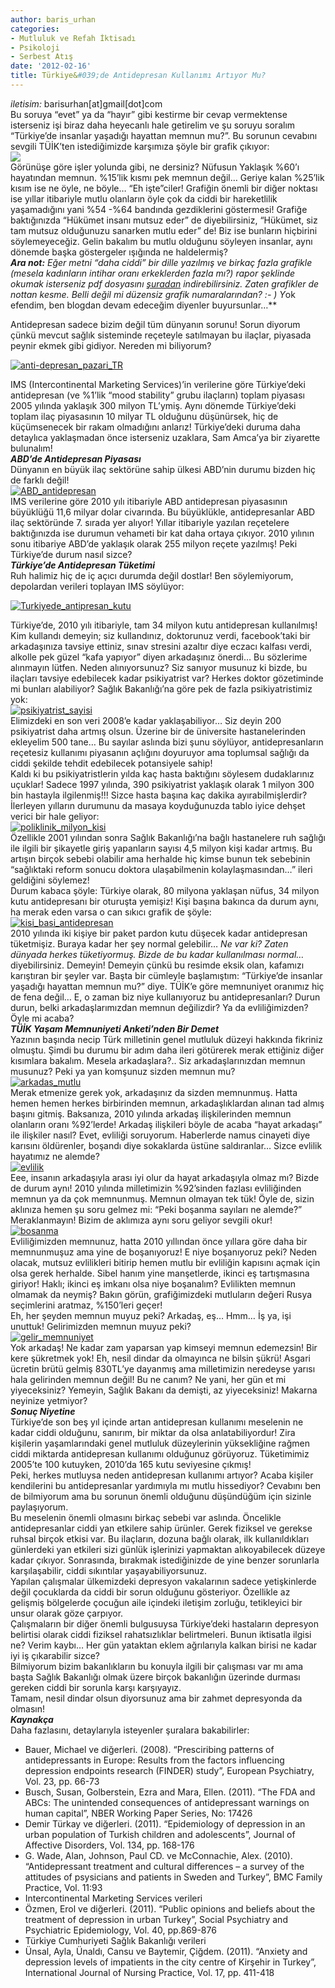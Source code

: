 ```yaml
---
author: baris_urhan
categories:
- Mutluluk ve Refah İktisadı
- Psikoloji
- Serbest Atış
date: '2012-02-16'
title: Türkiye&#039;de Antidepresan Kullanımı Artıyor Mu?
---
```


*iletisim:* barisurhan\[at\]gmail\[dot\]com  
Bu soruya “evet” ya da “hayır” gibi kestirme bir cevap vermektense isterseniz işi biraz daha heyecanlı hale getirelim ve şu soruyu soralım “Türkiye’de insanlar yaşadığı hayattan memnun mu?”. Bu sorunun cevabını sevgili TÜİK’ten istediğimizde karşımıza şöyle bir grafik çıkıyor:  
[![](../../../../../uploads/2012/02/mutluluk.jpg)](https://iktisadiyat.com/wp-content/uploads/2012/02/mutluluk.jpg)  
Görünüşe göre işler yolunda gibi, ne dersiniz? Nüfusun Yaklaşık %60’ı hayatından memnun. %15’lik kısmı pek memnun değil… Geriye kalan %25’lik kısım ise ne öyle, ne böyle… “Eh işte”ciler! Grafiğin önemli bir diğer noktası ise yıllar itibariyle mutlu olanların öyle çok da ciddi bir hareketlilik yaşamadığını yani %54 -%64 bandında gezdiklerini göstermesi! Grafiğe baktığınızda “Hükümet insanı mutsuz eder” de diyebilirsiniz, “Hükümet, siz tam mutsuz olduğunuzu sanarken mutlu eder” de! Biz ise bunların hiçbirini söylemeyeceğiz. Gelin bakalım bu mutlu olduğunu söyleyen insanlar, aynı dönemde başka göstergeler ışığında ne haldelermiş?  
***Ara not:** Eğer metni “daha ciddi” bir dille yazılmış ve birkaç fazla grafikle (mesela kadınların intihar oranı erkeklerden fazla mı?) rapor şeklinde okumak isterseniz pdf dosyasını [şuradan](https://iktisadiyat.com/wp-content/uploads/2012/02/U_Baris_Urhan-TRde_Antidepresan_Kullanimi_2012.pdf) indirebilirsiniz. Zaten grafikler de nottan kesme. Belli değil mi düzensiz grafik numaralarından? :- ) Y*ok efendim, ben blogdan devam edeceğim diyenler buyursunlar…**  
  
Antidepresan sadece bizim değil tüm dünyanın sorunu! Sorun diyorum çünkü mevcut sağlık sisteminde reçeteyle satılmayan bu ilaçlar, piyasada peynir ekmek gibi gidiyor. Nereden mi biliyorum?

[![](../../../../../uploads/2012/02/anti-depresan_pazari_TR.jpg "anti-depresan_pazari_TR")](https://iktisadiyat.com/wp-content/uploads/2012/02/anti-depresan_pazari_TR.jpg)

IMS (Intercontinental Marketing Services)’in verilerine göre Türkiye’deki antidepresan (ve %1’lik “mood stability” grubu ilaçların) toplam piyasası 2005 yılında yaklaşık 300 milyon TL’ymiş. Aynı dönemde Türkiye’deki toplam ilaç piyasasının 10 milyar TL olduğunu düşünürsek, hiç de küçümsenecek bir rakam olmadığını anlarız! Türkiye’deki duruma daha detaylıca yaklaşmadan önce isterseniz uzaklara, Sam Amca’ya bir ziyarette bulunalım!  
***ABD’de Antidepresan Piyasası***  
Dünyanın en büyük ilaç sektörüne sahip ülkesi ABD’nin durumu bizden hiç de farklı değil!  
[![](../../../../../uploads/2012/02/ABD_antidepresan.jpg "ABD_antidepresan")](https://iktisadiyat.com/wp-content/uploads/2012/02/ABD_antidepresan.jpg)  
IMS verilerine göre 2010 yılı itibariyle ABD antidepresan piyasasının büyüklüğü 11,6 milyar dolar civarında. Bu büyüklükle, antidepresanlar ABD ilaç sektöründe 7. sırada yer alıyor! Yıllar itibariyle yazılan reçetelere baktığınızda ise durumun vehameti bir kat daha ortaya çıkıyor. 2010 yılının sonu itibariye ABD’de yaklaşık olarak 255 milyon reçete yazılmış! Peki Türkiye’de durum nasıl sizce?  
***Türkiye’de Antidepresan Tüketimi***  
Ruh halimiz hiç de iç açıcı durumda değil dostlar! Ben söylemiyorum, depolardan verileri toplayan IMS söylüyor:

[![](../../../../../uploads/2012/02/Turkiyede_antipresan_kutu.jpg "Turkiyede_antipresan_kutu")](https://iktisadiyat.com/wp-content/uploads/2012/02/Turkiyede_antipresan_kutu.jpg)

Türkiye’de, 2010 yılı itibariyle, tam 34 milyon kutu antidepresan kullanılmış! Kim kullandı demeyin; siz kullandınız, doktorunuz verdi, facebook’taki bir arkadaşınıza tavsiye ettiniz, sınav stresini azaltır diye eczacı kalfası verdi, alkolle pek güzel “kafa yapıyor” diyen arkadaşınız önerdi… Bu sözlerime alınmayın lütfen. Neden alınıyorsunuz? Siz sanıyor musunuz ki bizde, bu ilaçları tavsiye edebilecek kadar psikiyatrist var? Herkes doktor gözetiminde mi bunları alabiliyor? Sağlık Bakanlığı’na göre pek de fazla psikiyatristimiz yok:  
[![](../../../../../uploads/2012/02/psikiyatrist_sayisi.jpg "psikiyatrist_sayisi")](https://iktisadiyat.com/wp-content/uploads/2012/02/psikiyatrist_sayisi.jpg)  
Elimizdeki en son veri 2008’e kadar yaklaşabiliyor… Siz deyin 200 psikiyatrist daha artmış olsun. Üzerine bir de üniversite hastanelerinden ekleyelim 500 tane… Bu sayılar aslında bizi şunu söylüyor, antidepresanların reçetesiz kullanımı piyasanın açlığını doyuruyor ama toplumsal sağlığı da ciddi şekilde tehdit edebilecek potansiyele sahip!  
Kaldı ki bu psikiyatristlerin yılda kaç hasta baktığını söylesem dudaklarınız uçuklar! Sadece 1997 yılında, 390 psikiyatrist yaklaşık olarak 1 milyon 300 bin hastayla ilgilenmiş!!! Sizce hasta başına kaç dakika ayırabilmişlerdir? İlerleyen yılların durumunu da masaya koyduğunuzda tablo iyice dehşet verici bir hale geliyor:  
[![](../../../../../uploads/2012/02/poliklinik_milyon_kisi.jpg "poliklinik_milyon_kisi")](https://iktisadiyat.com/wp-content/uploads/2012/02/poliklinik_milyon_kisi.jpg)  
Özellikle 2001 yılından sonra Sağlık Bakanlığı’na bağlı hastanelere ruh sağlığı ile ilgili bir şikayetle giriş yapanların sayısı 4,5 milyon kişi kadar artmış. Bu artışın birçok sebebi olabilir ama herhalde hiç kimse bunun tek sebebinin “sağlıktaki reform sonucu doktora ulaşabilmenin kolaylaşmasından…” ileri geldiğini söylemez!  
Durum kabaca şöyle: Türkiye olarak, 80 milyona yaklaşan nüfus, 34 milyon kutu antidepresanı bir oturuşta yemişiz! Kişi başına bakınca da durum aynı, ha merak eden varsa o can sıkıcı grafik de şöyle:  
[![](../../../../../uploads/2012/02/kisi_basi_antidepresan.jpg "kisi_basi_antidepresan")](https://iktisadiyat.com/wp-content/uploads/2012/02/kisi_basi_antidepresan.jpg)  
2010 yılında iki kişiye bir paket pardon kutu düşecek kadar antidepresan tüketmişiz. Buraya kadar her şey normal gelebilir… *Ne var ki? Zaten dünyada herkes tüketiyormuş. Bizde de bu kadar kullanılması normal…* diyebilirsiniz. Demeyin! Demeyin çünkü bu resimde eksik olan, kafamızı karıştıran bir şeyler var. Başta bir cümleyle başlamıştım: “Türkiye’de insanlar yaşadığı hayattan memnun mu?” diye. TÜİK’e göre memnuniyet oranımız hiç de fena değil… E, o zaman biz niye kullanıyoruz bu antidepresanları? Durun durun, belki arkadaşlarımızdan memnun değilizdir? Ya da evliliğimizden? Öyle mi acaba?  
***TÜİK Yaşam Memnuniyeti Anketi’nden Bir Demet***  
Yazının başında necip Türk milletinin genel mutluluk düzeyi hakkında fikriniz olmuştu. Şimdi bu durumu bir adım daha ileri götürerek merak ettiğiniz diğer kısımlara bakalım. Mesela arkadaşlara?.. Siz arkadaşlarınızdan memnun musunuz? Peki ya yan komşunuz sizden memnun mu?  
[![](../../../../../uploads/2012/02/arkadas_mutlu.jpg "arkadas_mutlu")](https://iktisadiyat.com/wp-content/uploads/2012/02/arkadas_mutlu.jpg)  
Merak etmenize gerek yok, arkadaşınız da sizden memnunmuş. Hatta hemen hemen herkes birbirinden memnun, arkadaşlıklardan alınan tad almış başını gitmiş. Baksanıza, 2010 yılında arkadaş ilişkilerinden memnun olanların oranı %92’lerde! Arkadaş ilişkileri böyle de acaba “hayat arkadaşı” ile ilişkiler nasıl? Evet, evliliği soruyorum. Haberlerde namus cinayeti diye karısını öldürenler, boşandı diye sokaklarda üstüne saldıranlar… Sizce evlilik hayatımız ne alemde?  
[![](../../../../../uploads/2012/02/evlilik.jpg "evlilik")](https://iktisadiyat.com/wp-content/uploads/2012/02/evlilik.jpg)  
Eee, insanın arkadaşıyla arası iyi olur da hayat arkadaşıyla olmaz mı? Bizde de durum aynı! 2010 yılında milletimizin %92’sinden fazlası evliliğinden memnun ya da çok memnunmuş. Memnun olmayan tek tük! Öyle de, sizin aklınıza hemen şu soru gelmez mi: “Peki boşanma sayıları ne alemde?” Meraklanmayın! Bizim de aklımıza aynı soru geliyor sevgili okur!  
[![](../../../../../uploads/2012/02/bosanma.jpg "bosanma")](https://iktisadiyat.com/wp-content/uploads/2012/02/bosanma.jpg)  
Evliliğimizden memnunuz, hatta 2010 yıllından önce yıllara göre daha bir memnunmuşuz ama yine de boşanıyoruz! E niye boşanıyoruz peki? Neden olacak, mutsuz evlilikleri bitirip hemen mutlu bir evliliğin kapısını açmak için olsa gerek herhalde. Sibel hanım yine manşetlerde, ikinci eş tartışmasına giriyor! Haklı; ikinci eş imkanı olsa niye boşanalım? Evlilikten memnun olmamak da neymiş? Bakın görün, grafiğimizdeki mutluların değeri Rusya seçimlerini aratmaz, %150’leri geçer!  
Eh, her şeyden memnun muyuz peki? Arkadaş, eş… Hmm… İş ya, işi unuttuk! Gelirimizden memnun muyuz peki?  
[![](../../../../../uploads/2012/02/gelir_memnuniyet.jpg "gelir_memnuniyet")](https://iktisadiyat.com/wp-content/uploads/2012/02/gelir_memnuniyet.jpg)  
Yok arkadaş! Ne kadar zam yaparsan yap kimseyi memnun edemezsin! Bir kere şükretmek yok! Eh, nesil dindar da olmayınca ne bilsin şükrü! Asgari ücretin brütü gelmiş 830TL’ye dayanmış ama milletimizin neredeyse yarısı hala gelirinden memnun değil! Bu ne canım? Ne yani, her gün et mi yiyeceksiniz? Yemeyin, Sağlık Bakanı da demişti, az yiyeceksiniz! Makarna neyinize yetmiyor?  
***Sonuç Niyetine***  
Türkiye’de son beş yıl içinde artan antidepresan kullanımı meselenin ne kadar ciddi olduğunu, sanırım, bir miktar da olsa anlatabiliyordur! Zira kişilerin yaşamlarındaki genel mutluluk düzeylerinin yüksekliğine rağmen ciddi miktarda antidepresan kullanımı olduğunuz görüyoruz. Tüketimimiz 2005’te 100 kutuyken, 2010’da 165 kutu seviyesine çıkmış!  
Peki, herkes mutluysa neden antidepresan kullanımı artıyor? Acaba kişiler kendilerini bu antidepresanlar yardımıyla mı mutlu hissediyor? Cevabını ben de bilmiyorum ama bu sorunun önemli olduğunu düşündüğüm için sizinle paylaşıyorum.  
Bu meselenin önemli olmasını birkaç sebebi var aslında. Öncelikle antidepresanlar ciddi yan etkilere sahip ürünler. Gerek fiziksel ve gerekse ruhsal birçok etkisi var. Bu ilaçların, dozuna bağlı olarak, ilk kullanıldıkları günlerdeki yan etkileri sizi günlük işlerinizi yapmaktan alıkoyabilecek düzeye kadar çıkıyor. Sonrasında, bırakmak istediğinizde de yine benzer sorunlarla karşılaşabilir, ciddi sıkıntılar yaşayabiliyorsunuz.  
Yapılan çalışmalar ülkemizdeki depresyon vakalarının sadece yetişkinlerde değil çocuklarda da ciddi bir sorun olduğunu gösteriyor. Özellikle az gelişmiş bölgelerde çocuğun aile içindeki iletişim zorluğu, tetikleyici bir unsur olarak göze çarpıyor.  
Çalışmaların bir diğer önemli bulgusuysa Türkiye’deki hastaların depresyon belirtisi olarak ciddi fiziksel rahatsızlıklar belirtmeleri. Bunun iktisatla ilgisi ne? Verim kaybı… Her gün yataktan eklem ağrılarıyla kalkan birisi ne kadar iyi iş çıkarabilir sizce?  
Bilmiyorum bizim bakanlıkların bu konuyla ilgili bir çalışması var mı ama başta Sağlık Bakanlığı olmak üzere birçok bakanlığın üzerinde durması gereken ciddi bir sorunla karşı karşıyayız.  
Tamam, nesil dindar olsun diyorsunuz ama bir zahmet depresyonda da olmasın!  
***Kaynakça***  
Daha fazlasını, detaylarıyla isteyenler şuralara bakabilirler:

- Bauer, Michael ve diğerleri. (2008). “Presciribing patterns of antidepressants in Europe: Results from the factors influencing depression endpoints research (FINDER) study”, European Psychiatry, Vol. 23, pp. 66-73
- Busch, Susan, Golberstein, Ezra and Mara, Ellen. (2011). “The FDA and ABCs: The unintended consequences of antidepressant warnings on human capital”, NBER Working Paper Series, No: 17426
- Demir Türkay ve diğerleri. (2011). “Epidemiology of depression in an urban population of Turkish children and adolescents”, Journal of Affective Disorders, Vol. 134, pp. 168-176
- G. Wade, Alan, Johnson, Paul CD. ve McConnachie, Alex. (2010). “Antidepressant treatment and cultural differences – a survey of the attitudes of psysicians and patients in Sweden and Turkey”, BMC Family Practice, Vol. 11:93
- Intercontinental Marketing Services verileri
- Özmen, Erol ve diğerleri. (2011). “Public opinions and beliefs about the treatment of depression in urban Turkey”, Social Psychiatry and Psychiatric Epidemiology, Vol. 40, pp.869-876
- Türkiye Cumhuriyeti Sağlık Bakanlığı verileri
- Ünsal, Ayla, Ünaldı, Cansu ve Baytemir, Çiğdem. (2011). “Anxiety and depression levels of impatients in the city centre of Kirşehir in Turkey”, International Journal of Nursing Practice, Vol. 17, pp. 411-418